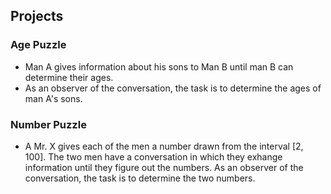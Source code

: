 ## Projects

### Age Puzzle
- Man A gives information about his sons to Man B until man B can determine their ages.
- As an observer of the conversation, the task is to determine the ages of man A's sons.


### Number Puzzle
- A Mr. X gives each of the men a number drawn from the interval [2, 100].
 The two men have a conversation in which they exhange information until they 
 figure out the numbers.
 As an observer of the conversation, the task is to determine the two numbers.
